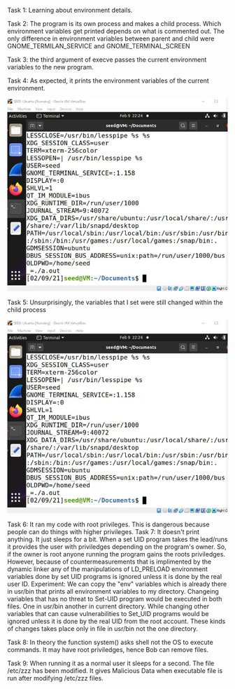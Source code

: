 Task 1: Learning about environment details. 


Task 2: The program is its own process and makes a child process.
Which environment variables get printed depends on what is commented out.
The only difference in environment variables between parent and child
were GNOME_TERMILAN_SERVICE and GNOME_TERMINAL_SCREEN



Task 3: the third argument of execve passes the current environment variables
to the new program.



Task 4: As expected, it prints the environment variables of the current environment.




![CSec_Lab_o1_t4](https://github.com/Rania-ME/csci-476-594-spring2021-private/blob/main/CSec_Lab_01_T4.JPG) 



Task 5: Unsurprisingly, the variables that I set were still changed within the
child process




![CSec_Lab_01_t51](https://github.com/Rania-ME/csci-476-594-spring2021-private/blob/main/CSec_Lab_01_T51.JPG)






Task 6: It ran my code with root privileges. This is dangerous because people can
do things with higher privileges.
Task 7: It doesn't print anything. It just sleeps for a bit. When a set UID program takes 
the lead/runs it provides the user with priviledges depending on the program's owner. So, if the owner
is root anyone running the program gains the roots priviledges. However, because of countermeasurements 
that is implimented by the dynamic linker any of the manipulations of LD_PRELOAD environment variables 
done by set UID programs is ignored unless it is done by the real user ID. 
  Experiment: We can copy the "env" variables which is already there in usr/bin that prints all environment
  variables to my directory. Changeing variables that has no threat to Set-UID program would be executed in both files. 
  One in usr/bin another in current directory. While changing other variables that can cause vulnerabilities to 
  Set_UID programs would be ignored unless it is done by the real UID from the root account. These kinds of changes takes
  place only in file in usr/bin not the one directory. 
  
 Task 8: In theory the function system() asks shell not the OS to execute commands. It may have root priviledges,
 hence Bob can remove files. 
 
 Task 9: When running it as a normal user it sleeps for a second. The file /etc/zzz has been modified. It gives Malicious Data when
 executable file is run after modifying /etc/zzz files. 


